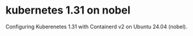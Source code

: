 # kubernetes 1.31 on nobel
Configuring Kuberenetes 1.31 with Containerd v2 on Ubuntu 24.04 (nobel).
